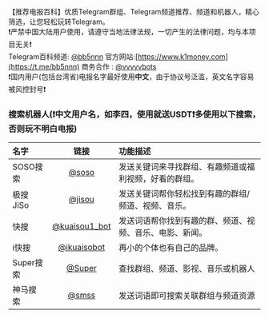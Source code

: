 【推荐电报百科】优质Telegram群组、Telegram频道推荐、频道和机器人，精心筛选，让您轻松玩转Telegram。  
❗️严禁中国大陆用户使用，请遵守当地法律法规，一切产生的法律问题，均与本项目无关❗️  
                Telegram百科频道: [@bb5nnn](https://t.me/bb5nnn) 官方网站:[https://www.k1money.com](https://t.me/bb5nnn) 商务合作 : [@vvvvvbots](https://t.me/vvvvvbots)  
❗️国内用户(包括台湾省)电报名字最好使用**中文**，由于协议号泛滥，英文名字容易被风控封号❗️  

### 搜索机器人(❗️中文用户名，如李四，使用就送USDT❗️多使用以下搜索，否则玩不明白电报)

| 名字      |                              链接                               | 功能描述                        |
| :------ | :-----------------------------------------------------------: | :-------------------------- |
| SOSO搜索  |         [@soso](https://t.me/soso?start=a_7769080727)         | 发送关键词来寻找群组、有趣频道或福利视频，好看的群组。 |
| 极搜JiSo  |      [@jisou](https://t.me/jisou1Bot?start=a_7769080727)      | 发送关键词帮你轻松找到有趣的群组/频道、视频、音乐。   |
| 快搜      | [@kuaisou1_bot](https://t.me/kuaisou1_bot?start=a_7769080727) | 发送词语帮你找到有趣的群、频道、视频、音乐、电影、新闻。|
| i快搜     |    [@ikuaisobot](https://t.me/ikuaisobot?start=7769080727)    | 再小的个体也有自己的品牌。               |
| Super搜索 |       [@Super](https://t.me/Super?start=ref-7769080727)       | 查找群组、频道、影视、音乐或机器人           |
| 神马搜索    |      [@smss](https://t.me/smss?start=spread_7769080727)       | 发送词语即可搜索关联群组与频道资源           |


